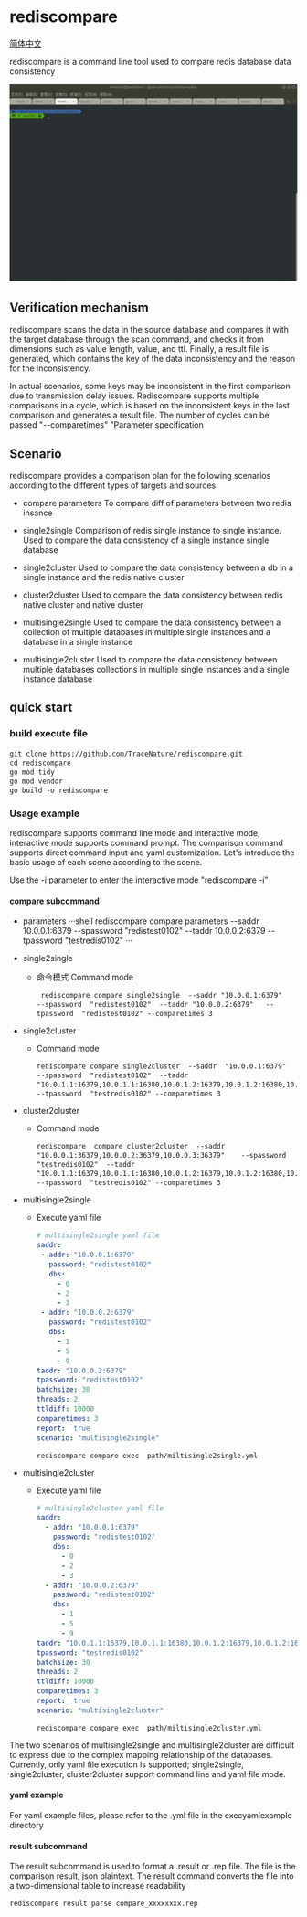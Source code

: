 # rediscompare

[简体中文](README_cn.md)

rediscompare is a command line tool used to compare redis database data consistency

![showuse](./docs/images/use.gif)

## Verification mechanism

rediscompare scans the data in the source database and compares it with the target database through the scan command, and checks it from dimensions such as value length, value, and ttl. Finally, a result file is generated, which contains the key of the data inconsistency and the reason for the inconsistency.

In actual scenarios, some keys may be inconsistent in the first comparison due to transmission delay issues. Rediscompare supports multiple comparisons in a cycle, which is based on the inconsistent keys in the last comparison and generates a result file. The number of cycles can be passed "--comparetimes" "Parameter specification

## Scenario

rediscompare provides a comparison plan for the following scenarios according to the different types of targets and sources

* compare parameters
    To compare diff of parameters between two redis insance

* single2single
    Comparison of redis single instance to single instance. Used to compare the data consistency of a single instance single database

* single2cluster
    Used to compare the data consistency between a db in a single instance and the redis native cluster

* cluster2cluster
    Used to compare the data consistency between redis native cluster and native cluster

* multisingle2single
    Used to compare the data consistency between a collection of multiple databases in multiple single instances and a database in a single instance

* multisingle2cluster
      Used to compare the data consistency between multiple databases collections in multiple single instances and a single instance database

## quick start

### build execute file

```shell
git clone https://github.com/TraceNature/rediscompare.git
cd rediscompare
go mod tidy
go mod vendor
go build -o rediscompare
```

### Usage example

rediscompare supports command line mode and interactive mode, interactive mode supports command prompt. The comparison command supports direct command input and yaml customization. Let's introduce the basic usage of each scene according to the scene.

Use the -i parameter to enter the interactive mode "rediscompare -i"

#### compare subcommand

* parameters
  ···shell
    rediscompare compare parameters --saddr 10.0.0.1:6379 --spassword "redistest0102" --taddr 10.0.0.2:6379 --tpassword "testredis0102"
  ···

* single2single  
  * 命令模式   Command mode

    ``` shell
     rediscompare compare single2single  --saddr "10.0.0.1:6379"    --spassword  "redistest0102"  --taddr "10.0.0.2:6379"   --tpassword  "redistest0102" --comparetimes 3
    ```

* single2cluster
  * Command mode

     ```shell
     rediscompare compare single2cluster  --saddr  "10.0.0.1:6379"    --spassword  "redistest0102"  --taddr "10.0.1.1:16379,10.0.1.1:16380,10.0.1.2:16379,10.0.1.2:16380,10.0.1.3:16379,10.0.1.3:16380"   --tpassword  "testredis0102" --comparetimes 3
     ```

* cluster2cluster
  * Command mode

     ```shell
     rediscompare  compare cluster2cluster  --saddr  "10.0.0.1:36379,10.0.0.2:36379,10.0.0.3:36379"    --spassword  "testredis0102"  --taddr "10.0.1.1:16379,10.0.1.1:16380,10.0.1.2:16379,10.0.1.2:16380,10.0.1.3:16379,10.0.1.3:16380"   --tpassword  "testredis0102" --comparetimes 3
     ```

* multisingle2single
  * Execute yaml file

     ```yaml
     # multisingle2single yaml file
    saddr:
      - addr: "10.0.0.1:6379"
        password: "redistest0102"
        dbs:
          - 0
          - 2
          - 3
      - addr: "10.0.0.2:6379"
        password: "redistest0102"
        dbs:
          - 1
          - 5
          - 9
    taddr: "10.0.0.3:6379"
    tpassword: "redistest0102"
    batchsize: 30
    threads: 2
    ttldiff: 10000
    comparetimes: 3
    report:  true
    scenario: "multisingle2single"
     ```

     ```shell
    rediscompare compare exec  path/miltisingle2single.yml
     ```

* multisingle2cluster  
  * Execute yaml file

     ```yaml
     # multisingle2cluster yaml file
     saddr:
       - addr: "10.0.0.1:6379"
         password: "redistest0102"
         dbs:
           - 0
           - 2
           - 3
       - addr: "10.0.0.2:6379"
         password: "redistest0102"
         dbs:
           - 1
           - 5
           - 9
     taddr: "10.0.1.1:16379,10.0.1.1:16380,10.0.1.2:16379,10.0.1.2:16380,10.0.1.3:16379,10.0.1.3:16380"
     tpassword: "testredis0102"
     batchsize: 30
     threads: 2
     ttldiff: 10000
     comparetimes: 3
     report:  true
     scenario: "multisingle2cluster"
     ```

     ```shell
    rediscompare compare exec  path/miltisingle2cluster.yml
     ```

The two scenarios of multisingle2single and multisingle2cluster are difficult to express due to the complex mapping relationship of the databases. Currently, only yaml file execution is supported; single2single, single2cluster, cluster2cluster support command line and yaml file mode.

#### yaml example

For yaml example files, please refer to the .yml file in the execyamlexample directory

#### result  subcommand

The result subcommand is used to format a .result or .rep file. The file is the comparison result, json plaintext. The result command converts the file into a two-dimensional table to increase readability

```shell
rediscompare result parse compare_xxxxxxxx.rep
```
